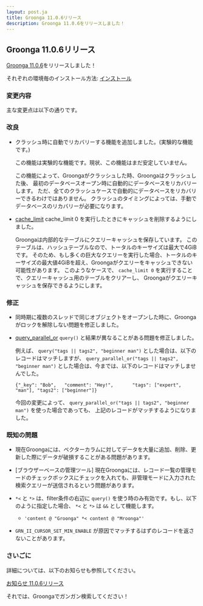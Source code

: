 ```yaml
---
layout: post.ja
title: Groonga 11.0.6リリース
description: Groonga 11.0.6をリリースしました！
---
```


## Groonga 11.0.6リリース

[Groonga 11.0.6](/ja/docs/news.html#release-11-0-6)をリリースしました！

それぞれの環境毎のインストール方法: [インストール](/ja/docs/install.html)

### 変更内容

主な変更点は以下の通りです。

### 改良

* クラッシュ時に自動でリカバリーする機能を追加しました。(実験的な機能です。)

  この機能は実験的な機能です。現状、この機能はまだ安定していません。

  この機能によって、Groongaがクラッシュした時、Groongaはクラッシュした後、
  最初のデータベースオープン時に自動的にデータベースをリカバリーします。
  ただ、全てのクラッシュケースで自動的にデータベースをリカバリーできるわけではありません。
  クラッシュのタイミングによっては、手動でデータベースのリカバリーが必要になります。

* [cache_limit](/ja/docs/reference/commands/cache_limit.html) cache_limit 0 を実行したときにキャッシュを削除するようにしました。

  Groongaは内部的なテーブルにクエリーキャッシュを保存しています。
  このテーブルは、ハッシュテーブルなので、トータルのキーサイズは最大で4GiBです。
  そのため、もし多くの巨大なクエリーを実行した場合、トータルのキーサイズの最大値4GiBを超え、Groongaがクエリーをキャッシュできない可能性があります。
  このようなケースで、 ``cache_limit 0`` を実行することで、クエリーキャッシュ用のテーブルをクリアーし、
  Groongaがクエリーキャッシュを保存できるようにします。

### 修正

* 同時期に複数のスレッドで同じオブジェクトをオープンした時に、Groongaがロックを解除しない問題を修正しました。

* [query_parallel_or](/ja/docs/reference/functions/query_parallel_or.html) ``query()`` と結果が異なることがある問題を修正しました。

  例えば、 ``query("tags || tags2", "beginner man")`` とした場合は、以下のレコードはマッチしますが、
  ``query_parallel_or("tags || tags2", "beginner man")`` とした場合は、今までは、以下のレコードはマッチしませんでした。

  ```
  {"_key": "Bob",   "comment": "Hey!",       "tags": ["expert", "man"], "tags2": ["beginner"]}
  ```

  今回の変更によって、 ``query_parallel_or("tags || tags2", "beginner man")`` を使った場合であっても、
  上記のレコードがマッチするようになりました。

### 既知の問題

  * 現在Groongaには、ベクターカラムに対してデータを大量に追加、削除、更新した際にデータが破損することがある問題があります。

  * [ブラウザーベースの管理ツール] 現在Groongaには、レコード一覧の管理モードのチェックボックスにチェックを入れても、非管理モードに入力された検索クエリーが送信されるという問題があります。

  * ``*<`` と ``*>`` は、filter条件の右辺に ``query()`` を使う時のみ有効です。もし、以下のように指定した場合、 ``*<`` と ``*>`` は ``&&`` として機能します。

    * ``'content @ "Groonga" *< content @ "Mroonga"'``

  * ``GRN_II_CURSOR_SET_MIN_ENABLE`` が原因でマッチするはずのレコードを返さないことがあります。

### さいごに

詳細については、以下のお知らせも参照してください。

[お知らせ 11.0.6リリース](/ja/docs/news.html#release-11-0-6)

それでは、Groongaでガンガン検索してください！
